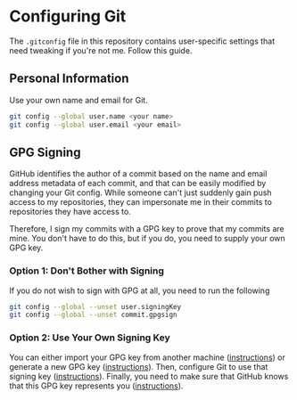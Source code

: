 # Configuring Git

The `.gitconfig` file in this repository contains user-specific settings that need tweaking if you're not me.
Follow this guide.

## Personal Information

Use your own name and email for Git.

```bash
git config --global user.name <your name>
git config --global user.email <your email>
```

## GPG Signing

GitHub identifies the author of a commit based on the name and email address metadata of each commit, and that can be easily modified by changing your Git config.
While someone can't just suddenly gain push access to my repositories, they can impersonate me in their commits to repositories they have access to.

Therefore, I sign my commits with a GPG key to prove that my commits are mine.
You don't have to do this, but if you do, you need to supply your own GPG key.

### Option 1: Don't Bother with Signing

If you do not wish to sign with GPG at all, you need to run the following

```bash
git config --global --unset user.signingKey
git config --global --unset commit.gpgsign
```

### Option 2: Use Your Own Signing Key

You can either import your GPG key from another machine ([instructions](https://gist.github.com/angela-d/8b27670bac26e4bf7c431715fef5cc51)) or generate a new GPG key ([instructions](https://docs.github.com/en/authentication/managing-commit-signature-verification/generating-a-new-gpg-key)).
Then, configure Git to use that signing key ([instructions](https://docs.github.com/en/authentication/managing-commit-signature-verification/telling-git-about-your-signing-key)).
Finally, you need to make sure that GitHub knows that this GPG key represents you ([instructions](https://docs.github.com/en/authentication/managing-commit-signature-verification/adding-a-gpg-key-to-your-github-account)).

